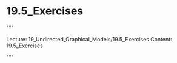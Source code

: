 # 19.5_Exercises

"""

Lecture: 19_Undirected_Graphical_Models/19.5_Exercises
Content: 19.5_Exercises

"""

